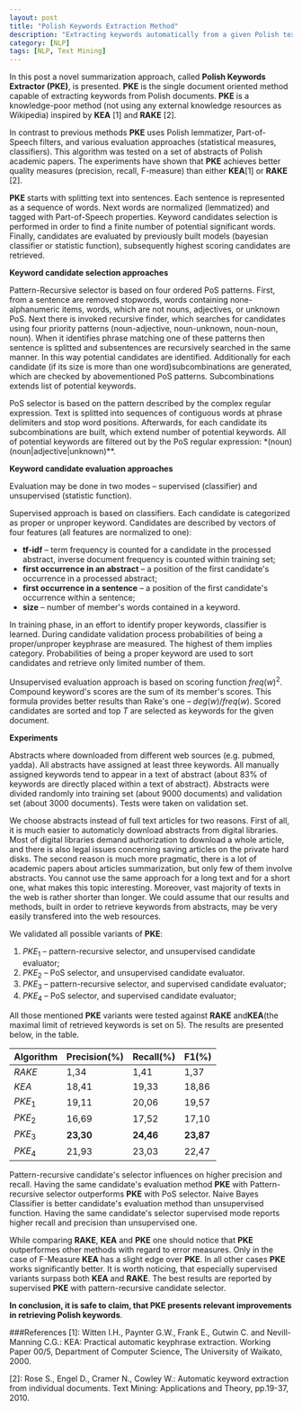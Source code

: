 ```yaml
---
layout: post
title: "Polish Keywords Extraction Method"
description: "Extracting keywords automatically from a given Polish text"
category: [NLP]
tags: [NLP, Text Mining]
---
```


In this post a novel summarization approach, called **Polish Keywords Extractor (PKE)**, is presented. **PKE** is the single document oriented method capable of extracting keywords from Polish documents. **PKE** is a knowledge-poor method (not using any external knowledge resources as Wikipedia) inspired by **KEA** [1] and **RAKE** [2]. 

<!--more-->

In contrast to previous methods **PKE** uses Polish lemmatizer, Part-of-Speech filters, and various evaluation approaches (statistical measures, classifiers). This algorithm was tested on a set of abstracts of Polish academic papers. The experiments have shown that **PKE** achieves better quality measures (precision, recall, F-measure) than either **KEA**[1] or **RAKE** [2].

**PKE** starts with splitting text into sentences. Each sentence is represented as a sequence of words. Next words are normalized (lemmatized) and tagged with Part-of-Speech properties. Keyword candidates selection is performed in order to find a finite number of potential significant words. Finally, candidates are evaluated by previously built models (bayesian classifier or statistic function), subsequently highest scoring candidates are retrieved. 

**Keyword candidate selection approaches**

Pattern-Recursive selector is based on four ordered PoS patterns. First, from a sentence are removed stopwords, words containing none-alphanumeric items, words, which are not nouns, adjectives, or unknown PoS. Next there is invoked recursive finder, which searches for candidates using four priority patterns (noun-adjective, noun-unknown, noun-noun, noun). When it identifies phrase matching one of these patterns then sentence is splitted and subsentences are recursively searched in the same manner. In this way potential candidates are identified. Additionally for each candidate (if its size is more than one word)subcombinations are generated, which are checked by abovementioned PoS patterns. Subcombinations extends list of potential keywords.

PoS selector is based on the pattern described by the complex regular expression. Text is splitted into sequences of contiguous words at phrase delimiters and stop word positions. Afterwards, for each candidate its subcombinations are built, which extend number of potential keywords. All of potential keywords are filtered out by the PoS regular expression: *(noun)(noun|adjective|unknown)**.

**Keyword candidate evaluation approaches**

Evaluation may be done in two modes – supervised (classifier) and unsupervised (statistic function). 
	
Supervised approach is based on classifiers. Each candidate is categorized as proper or unproper keyword. Candidates are described by vectors of four features (all features are normalized to one): 

 - **tf-idf** – term frequency is counted for a candidate in the processed abstract, inverse document frequency is counted within training set;  
 - **first occurrence in an abstract** – a position of the first candidate's occurrence in a processed abstract;  
 - **first occurrence in a sentence** – a position of the first candidate's occurrence within a sentence;  
 - **size** – number of member's words contained in a keyword.

In training phase, in an effort to identify proper keywords, classifier is learned. During candidate validation process probabilities of being a proper/unproper keyphrase are measured. The highest of them implies category. Probabilities of being a proper keyword are used to sort candidates and retrieve only limited number of them.

Unsupervised evaluation approach is based on scoring function $freq(w)^2$. Compound keyword's scores are the sum of its member's scores. This formula provides better results than Rake's one – $deg(w)/freq(w)$. Scored candidates are sorted and top $T$ are selected as keywords for the given document.

**Experiments**

Abstracts where downloaded from different web sources (e.g. pubmed, yadda). All abstracts have assigned at least three keywords. All manually assigned keywords tend to appear in a text of abstract (about 83% of keywords are directly placed within a text of abstract). Abstracts were divided randomly into training set (about 9000 documents) and validation set (about 3000 documents). Tests were taken on validation set.
	
We choose abstracts instead of full text articles for two reasons. First of all, it is much easier to automaticly download abstracts from digital libraries. Most of digital libraries demand authorization to download a whole article, and there is also legal issues concerning saving articles on the private hard disks. The second reason is much more pragmatic, there is a lot of academic papers about articles summarization, but only few of them involve abstracts. You cannot use the same approach for a long text and for a short one, what makes this topic interesting. Moreover, vast majority of texts in the web is rather shorter than longer. We could assume  that our results and methods, built in order to retrieve keywords from abstracts, may be very easily transfered into the web resources.

We validated all possible variants of **PKE**:
 
1. $PKE_1$ – pattern-recursive selector, and unsupervised candidate evaluator;
2. $PKE_2$ – PoS selector, and unsupervised candidate evaluator.
2. $PKE_3$ – pattern-recursive selector, and supervised candidate evaluator;
3. $PKE_4$ – PoS selector, and supervised candidate evaluator;

All those mentioned **PKE** variants were tested against **RAKE** and**KEA**(the maximal limit of retrieved keywords is set on 5). The results are presented below, in the table. 

Algorithm | Precision(%) | Recall(%) | F1(%) 
--- | --- | --- | ---
$RAKE$ | 1,34 | 1,41 | 1,37
$KEA$ | 18,41 | 19,33 | 18,86
$PKE_1$ | 19,11 | 20,06 | 19,57
$PKE_2$ | 16,69 | 17,52 | 17,10
$PKE_3$ | **23,30** | **24,46** | **23,87**
$PKE_4$ | 21,93 | 23,03 | 22,47
 
Pattern-recursive candidate's selector influences on higher precision and recall. Having the same candidate's evaluation method **PKE** with Pattern-recursive selector outperforms **PKE** with PoS selector.  Naive Bayes Classifier is better candidate's evaluation method than unsupervised function. Having the same candidate's selector supervised mode reports higher recall and precision than unsupervised one.  

While comparing **RAKE**, **KEA** and **PKE** one should notice that **PKE** outperformes other methods with regard to error measures. Only in the case of F-Measure **KEA** has a slight edge over **PKE**. In all other cases **PKE** works significantly better. It is worth noticing, that especially supervised variants surpass both **KEA** and **RAKE**. The best results are reported by supervised **PKE** with pattern-recursive candidate selector. 

**In conclusion, it is safe to claim, that **PKE** presents relevant improvements in retrieving Polish keywords**. 

###References
[1]: Witten I.H., Paynter G.W., Frank E., Gutwin C. and Nevill-Manning C.G.: KEA: Practical automatic keyphrase extraction. Working Paper 00/5, Department of Computer Science, The University of Waikato, 2000.

[2]: Rose S., Engel D., Cramer N., Cowley W.: Automatic keyword extraction from individual documents. Text Mining: Applications and Theory, pp.19-37, 2010.